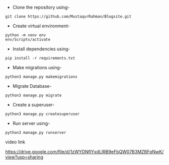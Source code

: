


- Clone the repository using-
```
git clone https://github.com/MustaqurRahman/Blogsite.git
```

- Create virtual environment-
```
python -m venv env
env/Scripts/activate
```
- Install dependencies using-
```
pip install -r requirements.txt
```

- Make migrations using-
```
python3 manage.py makemigrations
```

- Migrate Database-
```
python3 manage.py migrate
```
- Create a superuser-
```
python3 manage.py createsuperuser
```
- Run server using-
```
python3 manage.py runserver
```

video link

https://drive.google.com/file/d/1zWYDNfIYxdLlRB9eFbQW07B3MZBFqNwK/view?usp=sharing
